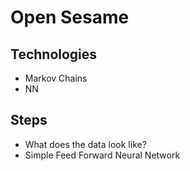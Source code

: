 # Open Sesame


## Technologies
- Markov Chains
- NN


## Steps
- What does the data look like?
- Simple Feed Forward Neural Network
